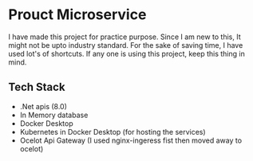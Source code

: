 # Prouct Microservice

I have made this project for practice purpose. Since I am new to this, It might not be upto industry standard. For the sake of saving time, I have used lot's of shortcuts. If any one is using this project, keep this thing in mind.

## Tech Stack

- .Net apis (8.0)
- In Memory database
- Docker Desktop
- Kubernetes in Docker Desktop (for hosting the services)
- Ocelot Api Gateway (I used nginx-ingeress fist then moved away to ocelot)
